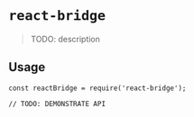 # `react-bridge`

> TODO: description

## Usage

```
const reactBridge = require('react-bridge');

// TODO: DEMONSTRATE API
```
